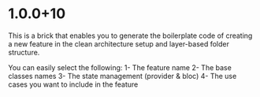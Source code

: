 # 1.0.0+10

This is a brick that enables you to generate the boilerplate code of creating a new feature
in the clean architecture setup and layer-based folder structure.

You can easily select the following:
    1- The feature name
    2- The base classes names
    3- The state management (provider & bloc)
    4- The use cases you want to include in the feature
